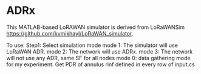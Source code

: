 # ADRx
This MATLAB-based LoRAWAN simulator is derived from LoRaWANSim https://github.com/kvmikhayl/LoRaWAN_simulator.

To use:
Step1: Select simulation mode
  mode 1: The simulator will use LoRaWAN ADR.
  mode 2: The network will use ADRx.
  mode 3: The network will not use any ADR, same SF for all nodes
  mode 0: data gathering mode for my experiment. Get PDR of annulus rinf defined in every row of input.cs
  
 

